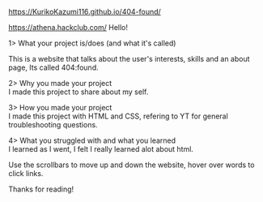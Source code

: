 https://KurikoKazumi116.github.io/404-found/

https://athena.hackclub.com/
Hello!

1>  What your project is/does (and what it's called)

  This is a website that talks about the user's interests, skills and an about page, Its called 404:found.

2>  Why you made your project
<br>
  I made this project to share about my self.

3>  How you made your project
<br>
  I made this project with HTML and CSS, refering to YT for general troubleshooting questions.
  
4>  What you struggled with and what you learned   
  I learned as I went, I felt I really learned alot about html.
  
Use the scrollbars to move up and down the website, hover over words to click links.

Thanks for reading!
